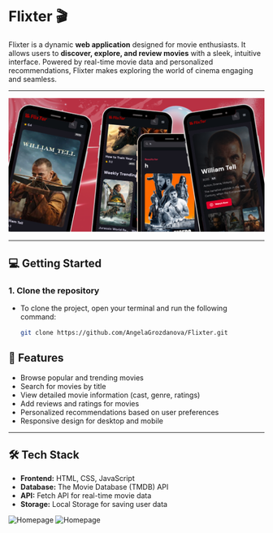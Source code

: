 # Flixter 🎬

Flixter is a dynamic **web application** designed for movie enthusiasts. It allows users to **discover, explore, and review movies** with a sleek, intuitive interface. Powered by real-time movie data and personalized recommendations, Flixter makes exploring the world of cinema engaging and seamless.

---

![Homepage](screeen.png)

---

## 💻 Getting Started

### 1. **Clone the repository**
   - To clone the project, open your terminal and run the following command:
     ```bash
     git clone https://github.com/AngelaGrozdanova/Flixter.git
     ```

## 🚀 Features

- Browse popular and trending movies
- Search for movies by title
- View detailed movie information (cast, genre, ratings)
- Add reviews and ratings for movies
- Personalized recommendations based on user preferences
- Responsive design for desktop and mobile

---

## 🛠 Tech Stack

- **Frontend:** HTML, CSS, JavaScript  
- **Database:** The Movie Database (TMDB) API  
- **API:** Fetch API for real-time movie data  
- **Storage:** Local Storage for saving user data


![Homepage](thumb/Screenshot-20.png)
![Homepage](thumb/Screenshot-52.png)
